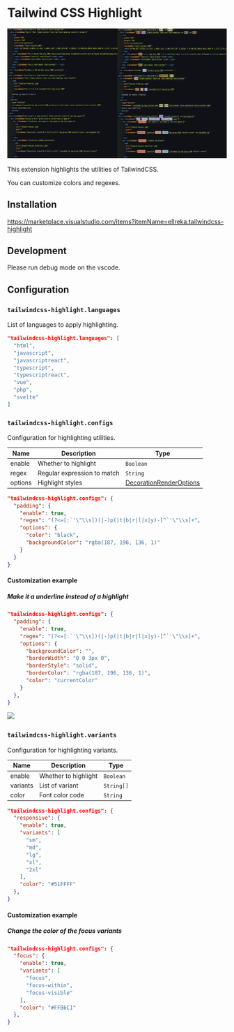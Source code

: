 # Tailwind CSS Highlight

![](https://raw.githubusercontent.com/ellreka/tailwindcss-highlight/main/assets/visual-image.png)

This extension highlights the utilities of TailwindCSS.

You can customize colors and regexes.

## Installation

<https://marketplace.visualstudio.com/items?itemName=ellreka.tailwindcss-highlight>

## Development

Please run debug mode on the vscode.

## Configuration

### `tailwindcss-highlight.languages`

List of languages to apply highlighting.

```json
"tailwindcss-highlight.languages": [
  "html",
  "javascript",
  "javascriptreact",
  "typescript",
  "typescriptreact",
  "vue",
  "php",
  "svelte"
]
```

### `tailwindcss-highlight.configs`

Configuration for highlighting utilities.

| Name    | Description                 | Type                                                                                                       |
| ------- | --------------------------- | ---------------------------------------------------------------------------------------------------------- |
| enable  | Whether to highlight        | `Boolean`                                                                                                  |
| regex   | Regular expression to match | `String`                                                                                                   |
| options | Highlight styles            | [DecorationRenderOptions](https://code.visualstudio.com/api/references/vscode-api#DecorationRenderOptions) |

```json
"tailwindcss-highlight.configs": {
  "padding": {
    "enable": true,
    "regex": "(?<=[:`'\"\\s])(|-)p(|t|b|r|l|x|y)-[^`'\"\\s]+",
    "options": {
      "color": "black",
      "backgroundColor": "rgba(187, 196, 136, 1)"
    }
  }
}
```

#### Customization example

##### Make it a underline instead of a highlight

```json
"tailwindcss-highlight.configs": {
  "padding": {
    "enable": true,
    "regex": "(?<=[:`'\"\\s])(|-)p(|t|b|r|l|x|y)-[^`'\"\\s]+",
    "options": {
      "backgroundColor": "",
      "borderWidth": "0 0 3px 0",
      "borderStyle": "solid",
      "borderColor": "rgba(187, 196, 136, 1)",
      "color": "currentColor"
    }
  },
}
```

![](https://raw.githubusercontent.com/ellreka/tailwindcss-highlight/main/assets/example-configs.png)

### `tailwindcss-highlight.variants`

Configuration for highlighting variants.

| Name     | Description          | Type       |
| -------- | -------------------- | ---------- |
| enable   | Whether to highlight | `Boolean`  |
| variants | List of variant      | `String[]` |
| color    | Font color code      | `String`   |

```json
"tailwindcss-highlight.configs": {
  "responsive": {
    "enable": true,
    "variants": [
      "sm",
      "md",
      "lg",
      "xl",
      "2xl"
    ],
    "color": "#51FFFF"
  },
}
```

#### Customization example

##### Change the color of the focus variants

```json
"tailwindcss-highlight.configs": {
  "focus": {
    "enable": true,
    "variants": [
      "focus",
      "focus-within",
      "focus-visible"
    ],
    "color": "#FFB6C1"
  },
}
```
